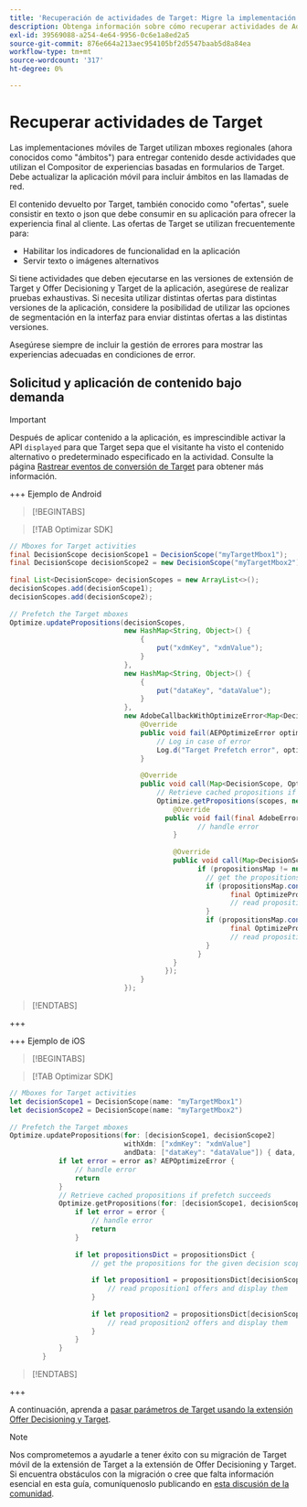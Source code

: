```yaml
---
title: 'Recuperación de actividades de Target: Migre la implementación de Adobe Target en su aplicación móvil a la extensión de Offer Decisioning y Target'
description: Obtenga información sobre cómo recuperar actividades de Adobe Target al migrar desde Adobe Target a la extensión móvil de Offer Decisioning y Target.
exl-id: 39569088-a254-4e64-9956-0c6e1a8ed2a5
source-git-commit: 876e664a213aec954105bf2d5547baab5d8a84ea
workflow-type: tm+mt
source-wordcount: '317'
ht-degree: 0%

---
```


# Recuperar actividades de Target

Las implementaciones móviles de Target utilizan mboxes regionales (ahora conocidos como &quot;ámbitos&quot;) para entregar contenido desde actividades que utilizan el Compositor de experiencias basadas en formularios de Target. Debe actualizar la aplicación móvil para incluir ámbitos en las llamadas de red.

El contenido devuelto por Target, también conocido como &quot;ofertas&quot;, suele consistir en texto o json que debe consumir en su aplicación para ofrecer la experiencia final al cliente. Las ofertas de Target se utilizan frecuentemente para:

* Habilitar los indicadores de funcionalidad en la aplicación
* Servir texto o imágenes alternativos

Si tiene actividades que deben ejecutarse en las versiones de extensión de Target y Offer Decisioning y Target de la aplicación, asegúrese de realizar pruebas exhaustivas. Si necesita utilizar distintas ofertas para distintas versiones de la aplicación, considere la posibilidad de utilizar las opciones de segmentación en la interfaz para enviar distintas ofertas a las distintas versiones.

Asegúrese siempre de incluir la gestión de errores para mostrar las experiencias adecuadas en condiciones de error.


## Solicitud y aplicación de contenido bajo demanda

>[!IMPORTANT]
>
>Después de aplicar contenido a la aplicación, es imprescindible activar la API `displayed` para que Target sepa que el visitante ha visto el contenido alternativo o predeterminado especificado en la actividad. Consulte la página [Rastrear eventos de conversión de Target](track-events.md) para obtener más información.


+++ Ejemplo de Android

>[!BEGINTABS]

>[!TAB Optimizar SDK]

```Java
// Mboxes for Target activities
final DecisionScope decisionScope1 = DecisionScope("myTargetMbox1");
final DecisionScope decisionScope2 = new DecisionScope("myTargetMbox2");
 
final List<DecisionScope> decisionScopes = new ArrayList<>();
decisionScopes.add(decisionScope1);
decisionScopes.add(decisionScope2);
 
// Prefetch the Target mboxes
Optimize.updatePropositions(decisionScopes,
                            new HashMap<String, Object>() {
                                {
                                    put("xdmKey", "xdmValue");
                                }
                            },
                            new HashMap<String, Object>() {
                                {
                                    put("dataKey", "dataValue");
                                }
                            },
                            new AdobeCallbackWithOptimizeError<Map<DecisionScope, OptimizeProposition>>() {
                                @Override
                                public void fail(AEPOptimizeError optimizeError) {
                                    // Log in case of error
                                    Log.d("Target Prefetch error", optimizeError.title);
                                }
 
                                @Override
                                public void call(Map<DecisionScope, OptimizeProposition> propositionsMap) {
                                    // Retrieve cached propositions if prefetch succeeds
                                    Optimize.getPropositions(scopes, new AdobeCallbackWithError<Map<DecisionScope, OptimizeProposition>>() {
                                        @Override
                                      public void fail(final AdobeError adobeError) {
                                              // handle error
                                        }
 
                                        @Override
                                        public void call(Map<DecisionScope, OptimizeProposition> propositionsMap) {
                                              if (propositionsMap != null && !propositionsMap.isEmpty()) {
                                                // get the propositions for the given decision scopes
                                                if (propositionsMap.contains(decisionScope1)) {
                                                      final OptimizeProposition proposition1 = propsMap.get(decisionScope1)
                                                      // read proposition1 offers and display them
                                                }
                                                if (propositionsMap.contains(decisionScope2)) {
                                                      final OptimizeProposition proposition2 = propsMap.get(decisionScope2)
                                                      // read proposition2 offers and display them
                                                }
                                              }
                                        }
                                      });
                                }
                            });
```

>[!ENDTABS]

+++

+++ Ejemplo de iOS

>[!BEGINTABS]

>[!TAB Optimizar SDK]

```Swift
// Mboxes for Target activities
let decisionScope1 = DecisionScope(name: "myTargetMbox1")
let decisionScope2 = DecisionScope(name: "myTargetMbox2")
 
// Prefetch the Target mboxes
Optimize.updatePropositions(for: [decisionScope1, decisionScope2]
                            withXdm: ["xdmKey": "xdmValue"]
                            andData: ["dataKey": "dataValue"]) { data, error in
            if let error = error as? AEPOptimizeError {
                // handle error
                return
            }
            // Retrieve cached propositions if prefetch succeeds
            Optimize.getPropositions(for: [decisionScope1, decisionScope2]) { propositionsDict, error in
                if let error = error {
                    // handle error
                    return
                }
 
                if let propositionsDict = propositionsDict {
                    // get the propositions for the given decision scopes
 
                    if let proposition1 = propositionsDict[decisionScope1] {
                        // read proposition1 offers and display them
                    }
 
                    if let proposition2 = propositionsDict[decisionScope2] {
                        // read proposition2 offers and display them
                    }
                }
            }
        }
```

>[!ENDTABS]

+++



A continuación, aprenda a [pasar parámetros de Target usando la extensión Offer Decisioning y Target](send-parameters.md).

>[!NOTE]
>
>Nos comprometemos a ayudarle a tener éxito con su migración de Target móvil de la extensión de Target a la extensión de Offer Decisioning y Target. Si encuentra obstáculos con la migración o cree que falta información esencial en esta guía, comuníquenoslo publicando en [esta discusión de la comunidad](https://experienceleaguecommunities.adobe.com/t5/adobe-experience-platform-data/tutorial-discussion-migrate-adobe-target-to-mobile-sdk-on-edge/m-p/747484?profile.language=es#M625).
